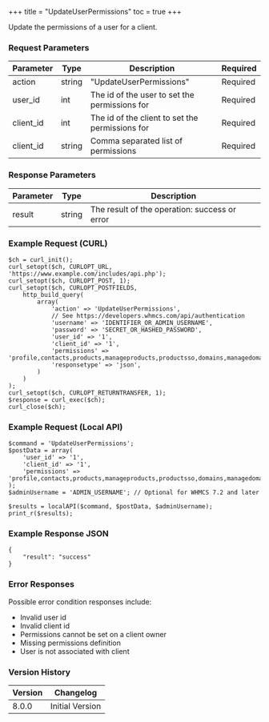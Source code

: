 +++
title = "UpdateUserPermissions"
toc = true
+++

Update the permissions of a user for a client.

### Request Parameters

| Parameter | Type | Description | Required |
| --------- | ---- | ----------- | -------- |
| action | string | "UpdateUserPermissions" | Required |
| user_id | int | The id of the user to set the permissions for | Required |
| client_id | int | The id of the client to set the permissions for | Required |
| client_id | string | Comma separated list of permissions | Required |

### Response Parameters

| Parameter | Type | Description |
| --------- | ---- | ----------- |
| result | string | The result of the operation: success or error |


### Example Request (CURL)

```
$ch = curl_init();
curl_setopt($ch, CURLOPT_URL, 'https://www.example.com/includes/api.php');
curl_setopt($ch, CURLOPT_POST, 1);
curl_setopt($ch, CURLOPT_POSTFIELDS,
    http_build_query(
        array(
            'action' => 'UpdateUserPermissions',
            // See https://developers.whmcs.com/api/authentication
            'username' => 'IDENTIFIER_OR_ADMIN_USERNAME',
            'password' => 'SECRET_OR_HASHED_PASSWORD',
            'user_id' => '1',
            'client_id' => '1',
            'permissions' => 'profile,contacts,products,manageproducts,productsso,domains,managedomains,invoices,quotes,tickets,affiliates,emails,orders',
            'responsetype' => 'json',
        )
    )
);
curl_setopt($ch, CURLOPT_RETURNTRANSFER, 1);
$response = curl_exec($ch);
curl_close($ch);
```


### Example Request (Local API)

```
$command = 'UpdateUserPermissions';
$postData = array(
    'user_id' => '1',
    'client_id' => '1',
    'permissions' => 'profile,contacts,products,manageproducts,productsso,domains,managedomains,invoices,quotes,tickets,affiliates,emails,orders',
);
$adminUsername = 'ADMIN_USERNAME'; // Optional for WHMCS 7.2 and later

$results = localAPI($command, $postData, $adminUsername);
print_r($results);
```


### Example Response JSON

```
{
    "result": "success"
}
```


### Error Responses

Possible error condition responses include:

* Invalid user id
* Invalid client id
* Permissions cannot be set on a client owner
* Missing permissions definition
* User is not associated with client


### Version History

| Version | Changelog |
| ------- | --------- |
| 8.0.0 | Initial Version |
